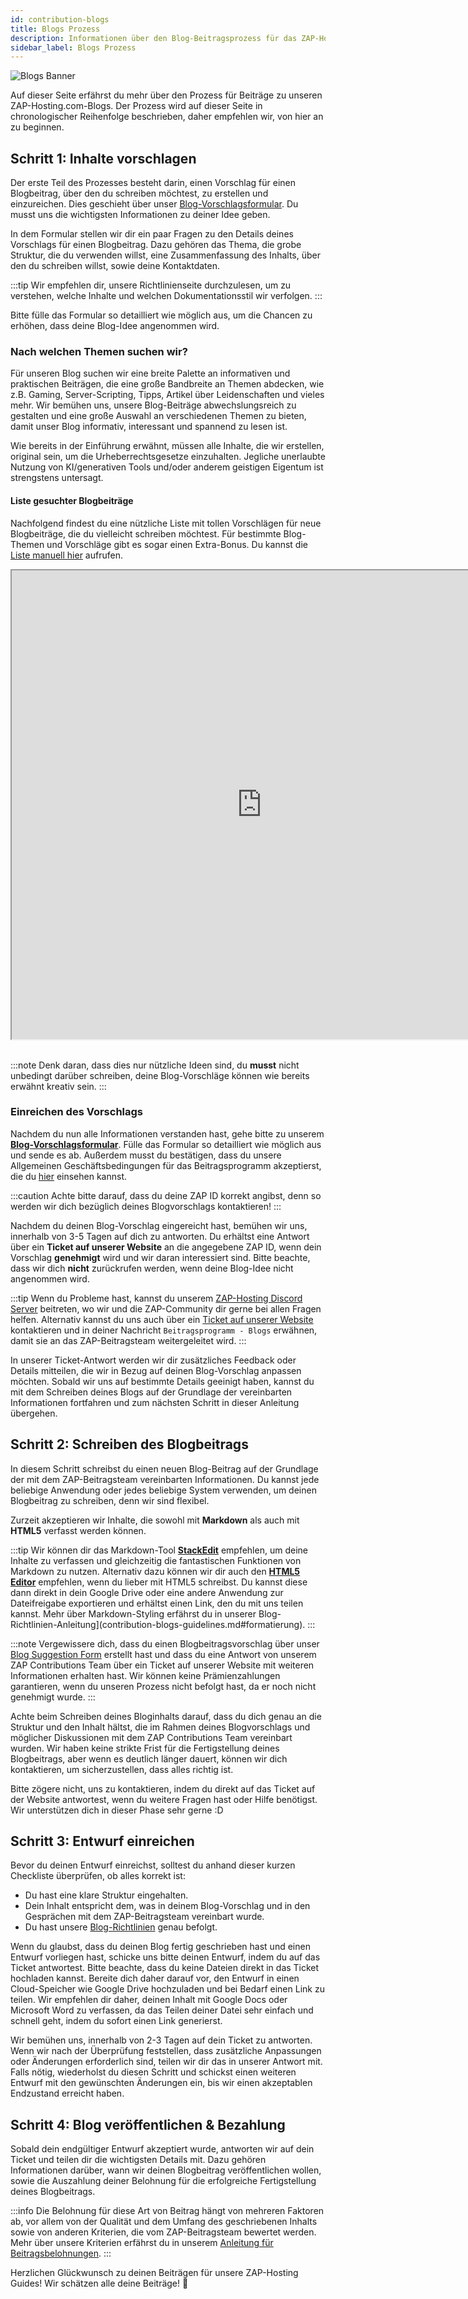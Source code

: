 ```yaml
---
id: contribution-blogs
title: Blogs Prozess
description: Informationen über den Blog-Beitragsprozess für das ZAP-Hosting Community Contributions Programm - ZAP-Hosting.com Dokumentation
sidebar_label: Blogs Prozess
---
```


![Blogs Banner](https://screensaver01.zap-hosting.com/index.php/s/ysxLZ26K3dSRLJQ/preview)

Auf dieser Seite erfährst du mehr über den Prozess für Beiträge zu unseren ZAP-Hosting.com-Blogs. Der Prozess wird auf dieser Seite in chronologischer Reihenfolge beschrieben, daher empfehlen wir, von hier an zu beginnen.

## Schritt 1: Inhalte vorschlagen

Der erste Teil des Prozesses besteht darin, einen Vorschlag für einen Blogbeitrag, über den du schreiben möchtest, zu erstellen und einzureichen. Dies geschieht über unser [Blog-Vorschlagsformular](https://forms.gle/jft8sb4mmKMkbt5W9). Du musst uns die wichtigsten Informationen zu deiner Idee geben.

In dem Formular stellen wir dir ein paar Fragen zu den Details deines Vorschlags für einen Blogbeitrag. Dazu gehören das Thema, die grobe Struktur, die du verwenden willst, eine Zusammenfassung des Inhalts, über den du schreiben willst, sowie deine Kontaktdaten.

:::tip
Wir empfehlen dir, unsere Richtlinienseite durchzulesen, um zu verstehen, welche Inhalte und welchen Dokumentationsstil wir verfolgen.
:::

Bitte fülle das Formular so detailliert wie möglich aus, um die Chancen zu erhöhen, dass deine Blog-Idee angenommen wird.

### Nach welchen Themen suchen wir?

Für unseren Blog suchen wir eine breite Palette an informativen und praktischen Beiträgen, die eine große Bandbreite an Themen abdecken, wie z.B. Gaming, Server-Scripting, Tipps, Artikel über Leidenschaften und vieles mehr. Wir bemühen uns, unsere Blog-Beiträge abwechslungsreich zu gestalten und eine große Auswahl an verschiedenen Themen zu bieten, damit unser Blog informativ, interessant und spannend zu lesen ist.

Wie bereits in der Einführung erwähnt, müssen alle Inhalte, die wir erstellen, original sein, um die Urheberrechtsgesetze einzuhalten. Jegliche unerlaubte Nutzung von KI/generativen Tools und/oder anderem geistigen Eigentum ist strengstens untersagt.

#### Liste gesuchter Blogbeiträge

Nachfolgend findest du eine nützliche Liste mit tollen Vorschlägen für neue Blogbeiträge, die du vielleicht schreiben möchtest. Für bestimmte Blog-Themen und Vorschläge gibt es sogar einen Extra-Bonus. Du kannst die [Liste manuell hier](https://docs.google.com/document/d/1XviKFThPxVcbunCZ9zh4xghmrNjettfTLRutIUsZkkY/edit?usp=sharing) aufrufen.

<iframe width="800" height="750" src="https://docs.google.com/document/d/e/2PACX-1vRAqtCddNwDR44ciI9_xfyKEFWiWp0Y_B7S3YVB2yxXCbpylTpBYc8Vvpb-E1lXVPRXm9NdIkP5tiDA/pub?embedded=true"></iframe>
<br></br>

:::note
Denk daran, dass dies nur nützliche Ideen sind, du **musst** nicht unbedingt darüber schreiben, deine Blog-Vorschläge können wie bereits erwähnt kreativ sein.
:::

### Einreichen des Vorschlags

Nachdem du nun alle Informationen verstanden hast, gehe bitte zu unserem **[Blog-Vorschlagsformular](https://forms.gle/jft8sb4mmKMkbt5W9)**. Fülle das Formular so detailliert wie möglich aus und sende es ab. Außerdem musst du bestätigen, dass du unsere Allgemeinen Geschäftsbedingungen für das Beitragsprogramm akzeptierst, die du [hier](contribution-terms.md) einsehen kannst.

:::caution
Achte bitte darauf, dass du deine ZAP ID korrekt angibst, denn so werden wir dich bezüglich deines Blogvorschlags kontaktieren!
:::

Nachdem du deinen Blog-Vorschlag eingereicht hast, bemühen wir uns, innerhalb von 3-5 Tagen auf dich zu antworten. Du erhältst eine Antwort über ein **Ticket auf unserer Website** an die angegebene ZAP ID, wenn dein Vorschlag **genehmigt** wird und wir daran interessiert sind. Bitte beachte, dass wir dich __nicht__ zurückrufen werden, wenn deine Blog-Idee nicht angenommen wird.

:::tip
Wenn du Probleme hast, kannst du unserem [ZAP-Hosting Discord Server](https://zap-hosting.com/discord) beitreten, wo wir und die ZAP-Community dir gerne bei allen Fragen helfen. Alternativ kannst du uns auch über ein [Ticket auf unserer Website](https://zap-hosting.com/en/customer/support/) kontaktieren und in deiner Nachricht `Beitragsprogramm - Blogs` erwähnen, damit sie an das ZAP-Beitragsteam weitergeleitet wird.
:::

In unserer Ticket-Antwort werden wir dir zusätzliches Feedback oder Details mitteilen, die wir in Bezug auf deinen Blog-Vorschlag anpassen möchten. Sobald wir uns auf bestimmte Details geeinigt haben, kannst du mit dem Schreiben deines Blogs auf der Grundlage der vereinbarten Informationen fortfahren und zum nächsten Schritt in dieser Anleitung übergehen.

## Schritt 2: Schreiben des Blogbeitrags

In diesem Schritt schreibst du einen neuen Blog-Beitrag auf der Grundlage der mit dem ZAP-Beitragsteam vereinbarten Informationen. Du kannst jede beliebige Anwendung oder jedes beliebige System verwenden, um deinen Blogbeitrag zu schreiben, denn wir sind flexibel.

Zurzeit akzeptieren wir Inhalte, die sowohl mit **Markdown** als auch mit **HTML5** verfasst werden können.

:::tip
Wir können dir das Markdown-Tool **[StackEdit](https://stackedit.io/app#)** empfehlen, um deine Inhalte zu verfassen und gleichzeitig die fantastischen Funktionen von Markdown zu nutzen. Alternativ dazu können wir dir auch den **[HTML5 Editor](https://html5-editor.net/)** empfehlen, wenn du lieber mit HTML5 schreibst. Du kannst diese dann direkt in dein Google Drive oder eine andere Anwendung zur Dateifreigabe exportieren und erhältst einen Link, den du mit uns teilen kannst. Mehr über Markdown-Styling erfährst du in unserer Blog-Richtlinien-Anleitung](contribution-blogs-guidelines.md#formatierung).
:::

:::note
Vergewissere dich, dass du einen Blogbeitragsvorschlag über unser [Blog Suggestion Form](https://forms.gle/jft8sb4mmKMkbt5W9) erstellt hast und dass du eine Antwort von unserem ZAP Contributions Team über ein Ticket auf unserer Website mit weiteren Informationen erhalten hast. Wir können keine Prämienzahlungen garantieren, wenn du unseren Prozess nicht befolgt hast, da er noch nicht genehmigt wurde.
:::

Achte beim Schreiben deines Bloginhalts darauf, dass du dich genau an die Struktur und den Inhalt hältst, die im Rahmen deines Blogvorschlags und möglicher Diskussionen mit dem ZAP Contributions Team vereinbart wurden. Wir haben keine strikte Frist für die Fertigstellung deines Blogbeitrags, aber wenn es deutlich länger dauert, können wir dich kontaktieren, um sicherzustellen, dass alles richtig ist.

Bitte zögere nicht, uns zu kontaktieren, indem du direkt auf das Ticket auf der Website antwortest, wenn du weitere Fragen hast oder Hilfe benötigst. Wir unterstützen dich in dieser Phase sehr gerne :D

## Schritt 3: Entwurf einreichen

Bevor du deinen Entwurf einreichst, solltest du anhand dieser kurzen Checkliste überprüfen, ob alles korrekt ist:
- Du hast eine klare Struktur eingehalten.
- Dein Inhalt entspricht dem, was in deinem Blog-Vorschlag und in den Gesprächen mit dem ZAP-Beitragsteam vereinbart wurde.
- Du hast unsere [Blog-Richtlinien](contribution-blogs-guidelines.md) genau befolgt.

Wenn du glaubst, dass du deinen Blog fertig geschrieben hast und einen Entwurf vorliegen hast, schicke uns bitte deinen Entwurf, indem du auf das Ticket antwortest. Bitte beachte, dass du keine Dateien direkt in das Ticket hochladen kannst. Bereite dich daher darauf vor, den Entwurf in einen Cloud-Speicher wie Google Drive hochzuladen und bei Bedarf einen Link zu teilen. Wir empfehlen dir daher, deinen Inhalt mit Google Docs oder Microsoft Word zu verfassen, da das Teilen deiner Datei sehr einfach und schnell geht, indem du sofort einen Link generierst.

Wir bemühen uns, innerhalb von 2-3 Tagen auf dein Ticket zu antworten. Wenn wir nach der Überprüfung feststellen, dass zusätzliche Anpassungen oder Änderungen erforderlich sind, teilen wir dir das in unserer Antwort mit. Falls nötig, wiederholst du diesen Schritt und schickst einen weiteren Entwurf mit den gewünschten Änderungen ein, bis wir einen akzeptablen Endzustand erreicht haben.

## Schritt 4: Blog veröffentlichen & Bezahlung

Sobald dein endgültiger Entwurf akzeptiert wurde, antworten wir auf dein Ticket und teilen dir die wichtigsten Details mit. Dazu gehören Informationen darüber, wann wir deinen Blogbeitrag veröffentlichen wollen, sowie die Auszahlung deiner Belohnung für die erfolgreiche Fertigstellung deines Blogbeitrags.

:::info
Die Belohnung für diese Art von Beitrag hängt von mehreren Faktoren ab, vor allem von der Qualität und dem Umfang des geschriebenen Inhalts sowie von anderen Kriterien, die vom ZAP-Beitragsteam bewertet werden. Mehr über unsere Kriterien erfährst du in unserem [Anleitung für Beitragsbelohnungen](contribution-rewards.md).
:::

Herzlichen Glückwunsch zu deinen Beiträgen für unsere ZAP-Hosting Guides! Wir schätzen alle deine Beiträge! 💚